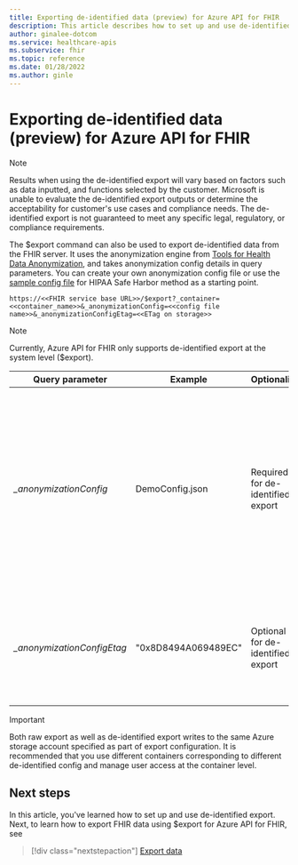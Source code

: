 ```yaml
---
title: Exporting de-identified data (preview) for Azure API for FHIR
description: This article describes how to set up and use de-identified export for Azure API for FHIR
author: ginalee-dotcom
ms.service: healthcare-apis
ms.subservice: fhir
ms.topic: reference
ms.date: 01/28/2022
ms.author: ginle
---
```

# Exporting de-identified data (preview) for Azure API for FHIR

> [!Note] 
> Results when using the de-identified export will vary based on factors such as data inputted, and functions selected by the customer. Microsoft is unable to evaluate the de-identified export outputs or determine the acceptability for customer's use cases and compliance needs. The de-identified export is not guaranteed to meet any specific legal, regulatory, or compliance requirements.

The $export command can also be used to export de-identified data from the FHIR server. It uses the anonymization engine from [Tools for Health Data Anonymization](https://github.com/microsoft/Tools-for-Health-Data-Anonymization/blob/master/docs/FHIR-anonymization.md), and takes anonymization config details in query parameters. You can create your own anonymization config file or use the [sample config file](https://github.com/microsoft/FHIR-Tools-for-Anonymization#sample-configuration-file-for-hipaa-safe-harbor-method) for HIPAA Safe Harbor method as a starting point. 

 `https://<<FHIR service base URL>>/$export?_container=<<container_name>>&_anonymizationConfig=<<config file name>>&_anonymizationConfigEtag=<<ETag on storage>>`

> [!Note] 
> Currently, Azure API for FHIR only supports de-identified export at the system level ($export).

|Query parameter            | Example |Optionality| Description|
|---------------------------|---------|-----------|------------|
| _\_anonymizationConfig_   |DemoConfig.json|Required for de-identified export |Name of the configuration file. See the configuration file format [here](https://github.com/microsoft/Tools-for-Health-Data-Anonymization/blob/master/docs/FHIR-anonymization.md#configuration-file-format). This file should be kept inside a container named **anonymization** within the same Azure storage account that is configured as the export location. |
| _\_anonymizationConfigEtag_|"0x8D8494A069489EC"|Optional for de-identified export|This is the Etag of the configuration file. You can get the Etag using Azure storage explorer from the blob property|

> [!IMPORTANT]
> Both raw export as well as de-identified export writes to the same Azure storage account specified as part of export configuration. It is recommended that you use different containers corresponding to different de-identified config and manage user access at the container level.

## Next steps

In this article, you've learned how to set up and use de-identified export. Next, to learn how to export FHIR data using $export for Azure API for FHIR, see
 
>[!div class="nextstepaction"]
>[Export data](export-data.md)